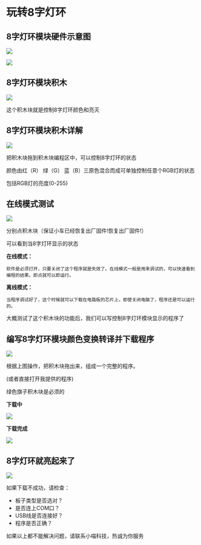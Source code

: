 # 玩转8字灯环

## 8字灯环模块硬件示意图

![](./images/c10_01.png)

![](./images/c10_02.jpg)

## 8字灯环模块积木

![](./images/c10_03.png)

这个积木块就是控制8字灯环颜色和亮灭

## 8字灯环模块积木详解

![](./images/c10_04.png)

把积木块拖到积木块编程区中，可以控制8字灯环的状态

颜色由红（R） 绿（G） 蓝（B）三原色混合而成可单独控制任意个RGB灯的状态

包括RGB灯的亮度(0-255)

## 在线模式测试

![](./images/c10_05.png)

分别点积木块（保证小车已经恢复出厂固件!恢复出厂固件!）

可以看到当8字灯环显示的状态

**在线模式：**

    软件是必须打开，只要关闭了这个程序就是失效了。在线模式一般是用来调试的，可以快速看到编程的结果。即点就可以即运行。

**离线模式：**

    当程序调试好了，这个时候就可以下载在电路板的芯片上，即使关闭电脑了，程序还是可以运行的。


大概测试了这个积木块的功能后，我们可以写控制8字灯环模块显示的程序了

## 编写8字灯环模块颜色变换转译并下载程序

![](./images/c10_06.png)

根据上图操作，把积木块拖出来，组成一个完整的程序。

(或者直接打开我提供的程序)

绿色旗子积木块是必须的

**下载中**

![](./images/c4_06.png)

**下载完成**

![](./images/c4_07.png)

## 8字灯环就亮起来了

![](./images/c10_07.png)

如果下载不成功，请检查：
 
- 板子类型是否选对？
- 是否连上COM口？
- USB线是否连接好？
- 程序是否正确？
 
如果以上都不能解决问题，请联系小喵科技，热诚为你服务










